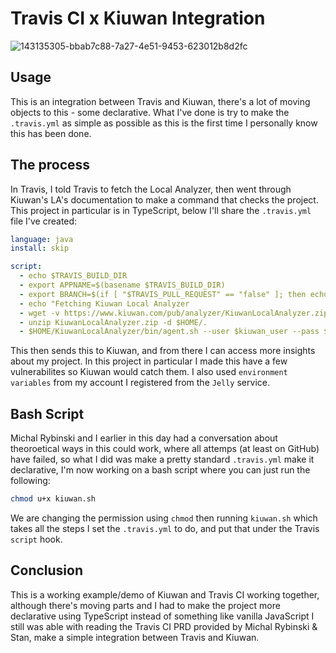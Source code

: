 # Travis CI x Kiuwan Integration 

![143135305-bbab7c88-7a27-4e51-9453-623012b8d2fc](https://user-images.githubusercontent.com/20936398/144514977-2e359cda-1528-4eb4-a24f-5f61f1926c86.png)


## Usage

This is an integration between Travis and Kiuwan, there's a lot of moving objects to this - some declarative. What I've done is try to make the `.travis.yml` as simple as possible as this is the first time I personally know this has been done.

## The process

In Travis, I told Travis to fetch the Local Analyzer, then went through Kiuwan's LA's documentation to make a command that checks the project. This project in particular is in TypeScript, below I'll share the `.travis.yml` file I've created: 

```yaml
language: java
install: skip

script:
  - echo $TRAVIS_BUILD_DIR
  - export APPNAME=$(basename $TRAVIS_BUILD_DIR)
  - export BRANCH=$(if [ "$TRAVIS_PULL_REQUEST" == "false" ]; then echo $TRAVIS_BRANCH; else echo $TRAVIS_PULL_REQUEST_BRANCH; fi)
  - echo "Fetching Kiuwan Local Analyzer
  - wget -v https://www.kiuwan.com/pub/analyzer/KiuwanLocalAnalyzer.zip
  - unzip KiuwanLocalAnalyzer.zip -d $HOME/.
  - $HOME/KiuwanLocalAnalyzer/bin/agent.sh --user $kiuwan_user --pass $kiuwan_password -s $TRAVIS_BUILD_DIR -n $APPNAME -l $TRAVIS_BUILD_ID -c
  ```
  
This then sends this to Kiuwan, and from there I can access more insights about my project. In this project in particular I made this have a few vulnerabilites so Kiuwan would catch them. I also used `environment variables` from my account I registered from the `Jelly` service. 

## Bash Script 

Michal Rybinski and I earlier in this day had a conversation about theoroetical ways in this could work, where all attemps (at least on GitHub) have failed, so what I did was make a pretty standard `.travis.yml` make it declarative, I'm now working on a bash script where you can just run the following:

```bash
chmod u+x kiuwan.sh
```
We are changing the permission using `chmod` then running `kiuwan.sh` which takes all the steps I set the `.travis.yml` to do, and put that under the Travis `script` hook.

## Conclusion 

This is a working example/demo of Kiuwan and Travis CI working together, although there's moving parts and I had to make the project more declarative using TypeScript instead of something like vanilla JavaScript I still was able with reading the Travis CI PRD provided by Michal Rybinski & Stan, make a simple integration between Travis and Kiuwan. 
